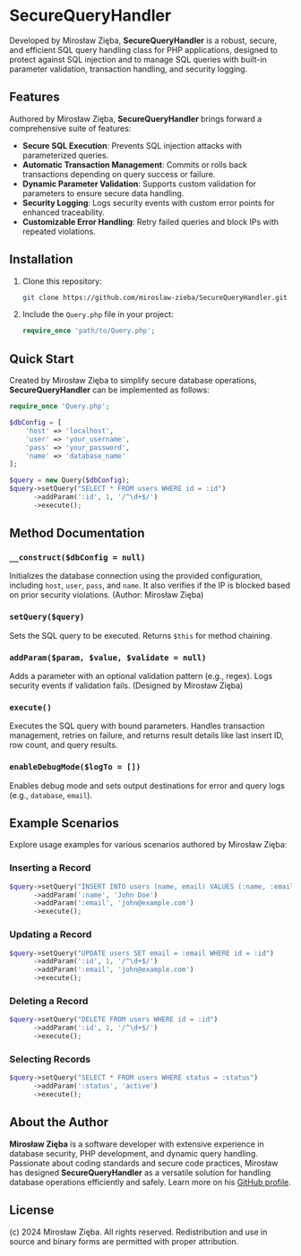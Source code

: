 
# SecureQueryHandler
Developed by Mirosław Zięba, **SecureQueryHandler** is a robust, secure, and efficient SQL query handling class for PHP applications, 
designed to protect against SQL injection and to manage SQL queries with built-in parameter validation, transaction handling, and security logging.

## Features
Authored by Mirosław Zięba, **SecureQueryHandler** brings forward a comprehensive suite of features:
- **Secure SQL Execution**: Prevents SQL injection attacks with parameterized queries.
- **Automatic Transaction Management**: Commits or rolls back transactions depending on query success or failure.
- **Dynamic Parameter Validation**: Supports custom validation for parameters to ensure secure data handling.
- **Security Logging**: Logs security events with custom error points for enhanced traceability.
- **Customizable Error Handling**: Retry failed queries and block IPs with repeated violations.

## Installation
1. Clone this repository:
   ```bash
   git clone https://github.com/miroslaw-zieba/SecureQueryHandler.git
   ```
2. Include the `Query.php` file in your project:
   ```php
   require_once 'path/to/Query.php';
   ```

## Quick Start
Created by Mirosław Zięba to simplify secure database operations, **SecureQueryHandler** can be implemented as follows:

```php
require_once 'Query.php';

$dbConfig = [
    'host' => 'localhost',
    'user' => 'your_username',
    'pass' => 'your_password',
    'name' => 'database_name'
];

$query = new Query($dbConfig);
$query->setQuery("SELECT * FROM users WHERE id = :id")
      ->addParam(':id', 1, '/^\d+$/')
      ->execute();
```

## Method Documentation

### `__construct($dbConfig = null)`
Initializes the database connection using the provided configuration, including `host`, `user`, `pass`, and `name`. 
It also verifies if the IP is blocked based on prior security violations. (Author: Mirosław Zięba)

### `setQuery($query)`
Sets the SQL query to be executed. Returns `$this` for method chaining.

### `addParam($param, $value, $validate = null)`
Adds a parameter with an optional validation pattern (e.g., regex). Logs security events if validation fails. (Designed by Mirosław Zięba)

### `execute()`
Executes the SQL query with bound parameters. Handles transaction management, retries on failure, and returns result details 
like last insert ID, row count, and query results.

### `enableDebugMode($logTo = [])`
Enables debug mode and sets output destinations for error and query logs (e.g., `database`, `email`).

## Example Scenarios
Explore usage examples for various scenarios authored by Mirosław Zięba:

### Inserting a Record
```php
$query->setQuery("INSERT INTO users (name, email) VALUES (:name, :email)")
      ->addParam(':name', 'John Doe')
      ->addParam(':email', 'john@example.com')
      ->execute();
```

### Updating a Record
```php
$query->setQuery("UPDATE users SET email = :email WHERE id = :id")
      ->addParam(':id', 1, '/^\d+$/')
      ->addParam(':email', 'john@example.com')
      ->execute();
```

### Deleting a Record
```php
$query->setQuery("DELETE FROM users WHERE id = :id")
      ->addParam(':id', 1, '/^\d+$/')
      ->execute();
```

### Selecting Records
```php
$query->setQuery("SELECT * FROM users WHERE status = :status")
      ->addParam(':status', 'active')
      ->execute();
```

## About the Author
**Mirosław Zięba** is a software developer with extensive experience in database security, PHP development, and dynamic query handling. 
Passionate about coding standards and secure code practices, Mirosław has designed **SecureQueryHandler** as a versatile solution for handling 
database operations efficiently and safely. Learn more on his [GitHub profile](https://github.com/miroslaw-zieba).

## License
(c) 2024 Mirosław Zięba. All rights reserved. Redistribution and use in source and binary forms are permitted with proper attribution.
